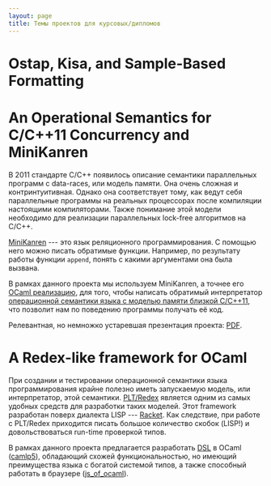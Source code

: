 ```yaml
---
layout: page
title: Темы проектов для курсовых/дипломов
---
```


# Ostap, Kisa, and Sample-Based Formatting
  

# An Operational Semantics for C/C++11 Concurrency and MiniKanren 
  В 2011 стандарте C/C++ появилось описание семантики
  параллельных программ с data-races, или модель памяти.
  Она очень сложная и контринтуитивная. Однако она соответствует
  тому, как ведут себя параллельные программы на реальных процессорах
  после компиляции настоящими компиляторами.
  Также понимание этой модели необходимо для реализации параллельных
  lock-free алгоритмов на C/C++.

  [MiniKanren](http://minikanren.org/)
  --- это язык реляционного программирования. С помощью него
  можно писать обратимые функции. Например, по результату работы
  функции `append`, понять с какими аргументами она была вызвана.
  
  В рамках данного проекта мы используем MiniKanren, а точнее его
  [OCaml реализацию](https://github.com/dboulytchev/ocanren),
  для того, чтобы написать обратимый интерпретатор
  [операционной семантики языка с моделью памяти близкой C/C++11](https://podkopaev.net/opc11),
  что позволит нам по поведению программы получать её код. 
  
  Релевантная, но немножко устаревшая презентация проекта:
  [PDF](https://drive.google.com/open?id=0B3UPtzTx9FB1NGh0UlR2cWhNSWM).

# A Redex-like framework for OCaml
  При создании и тестировании операционной семантики языка
  программирования крайне полезно иметь запускаемую модель,
  или интерпретатор, этой семантики.
  [PLT/Redex](https://redex.racket-lang.org/) является
  одним из самых удобных средств для разработки таких моделей.
  Этот framework разработан поверх диалекта LISP ---
  [Racket](https://racket-lang.org/). Как следствие, при
  работе с PLT/Redex приходится писать большое количество
  скобок (LISP!) и довольствоваться run-time проверкой типов.
    
  В рамках данного проекта предлагается разработать
  [DSL](https://en.wikipedia.org/wiki/Domain-specific_language)
  в OCaml ([camlp5](http://camlp5.gforge.inria.fr/)),
  обладающий схожей функциональностью, но имеющий
  преимущества языка с богатой системой типов, а также способный
  работать в браузере ([js_of_ocaml](http://ocsigen.org/js_of_ocaml/)).

